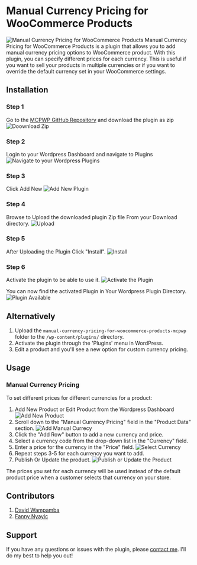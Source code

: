 # Manual Currency Pricing for WooCommerce Products

![Manual Currency Pricing for WooCommerce Products](https://github.com/davidofug/Manual-Currency-Pricing-for-WooCommerce-Products-mcpwp/blob/main/Feature.png)
Manual Currency Pricing for WooCommerce Products is a plugin that allows you to add manual currency pricing options to WooCommerce product. With this plugin, you can specify different prices for each currency. This is useful if you want to sell your products in multiple currencies or if you want to override the default currency set in your WooCommerce settings.

## Installation
### Step 1
Go to the [MCPWP GitHub Repository](https://github.com/davidofug/Manual-Currency-Pricing-for-WooCommerce-Products-mcpwp) and download the plugin as zip
![Doownload Zip](./assets/01-downloadzip.png)

### Step 2
Login to your Wordpress Dashboard and navigate to Plugins
![Navigate to your Wordpress Plugins](./assets/02-go%20to%20plugins.png)

### Step 3
Click Add New 
![Add New Plugin](./assets/03-add%20new.png)

### Step 4
Browse to Upload the downloaded plugin Zip file From your Download directory.
![Upload](./assets/04-upload.png)

### Step 5
After Uploading the Plugin Click "Install".
![Install](./assets/05-browse%20and%20install.png)

### Step 6
Activate the plugin to be able to use it.
![Activate the Plugin](./assets/06-activate.png)

You can now find the activated Plugin in Your Wordpress Plugin Directory.
![Plugin Available](./assets/07-plugin%20available.png)

## Alternatively
1. Upload the `manual-currency-pricing-for-woocommerce-products-mcpwp` folder to the `/wp-content/plugins/` directory.
2. Activate the plugin through the 'Plugins' menu in WordPress.
3. Edit a product and you'll see a new option for custom currency pricing.

## Usage

### Manual Currency Pricing

To set different prices for different currencies for a product:

<!-- 1. Edit the product in the WordPress dashboard. -->
1. Add New Product or Edit Product from the Wordpress Dashboard
   ![Add New Product](./assets/08-add%20new%20product.png)
2. Scroll down to the "Manual Currency Pricing" field in the "Product Data" section.
   ![Add Manual Currecy](./assets/09-add%20manual%20currency.png)
3. Click the "Add Row" button to add a new currency and price.
4. Select a currency code from the drop-down list in the "Currency" field.
5. Enter a price for the currency in the "Price" field.
    ![Select Currency](./assets/10-example%20currency.png)
6. Repeat steps 3-5 for each currency you want to add.
7. Publish Or Update the product.
   ![Publish or Update the Product](./assets/11-publish.png)

The prices you set for each currency will be used instead of the default product price when a customer selects that currency on your store.

## Contributors
1. [David Wampamba](https://github.com/davidofug)
2. [Fanny Nyayic](https://github.com/Nyayic)
   
## Support

If you have any questions or issues with the plugin, please [contact me](https://twitter.com/davidofug). I'll do my best to help you out!